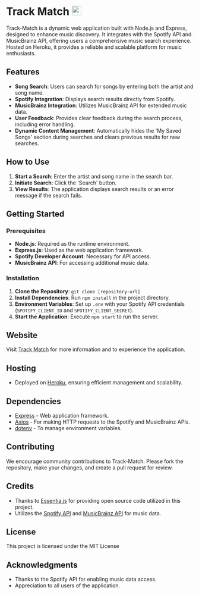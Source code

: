# Track Match <img src="https://www.trackmatch.net/assets/images/FullLogo_Transparent_NoBuffer.png" width="25" alt="Track Match Icon">

Track-Match is a dynamic web application built with Node.js and Express, designed to enhance music discovery. It integrates with the Spotify API and MusicBrainz API, offering users a comprehensive music search experience. Hosted on Heroku, it provides a reliable and scalable platform for music enthusiasts.

## Features

- **Song Search**: Users can search for songs by entering both the artist and song name.
- **Spotify Integration**: Displays search results directly from Spotify.
- **MusicBrainz Integration**: Utilizes MusicBrainz API for extended music data.
- **User Feedback**: Provides clear feedback during the search process, including error handling.
- **Dynamic Content Management**: Automatically hides the 'My Saved Songs' section during searches and clears previous results for new searches.

## How to Use

1. **Start a Search**: Enter the artist and song name in the search bar.
2. **Initiate Search**: Click the 'Search' button.
3. **View Results**: The application displays search results or an error message if the search fails.

## Getting Started

### Prerequisites

- **Node.js**: Required as the runtime environment.
- **Express.js**: Used as the web application framework.
- **Spotify Developer Account**: Necessary for API access.
- **MusicBrainz API**: For accessing additional music data.

### Installation

1. **Clone the Repository**: `git clone [repository-url]`
2. **Install Dependencies**: Run `npm install` in the project directory.
3. **Environment Variables**: Set up `.env` with your Spotify API credentials (`SPOTIFY_CLIENT_ID` and `SPOTIFY_CLIENT_SECRET`).
4. **Start the Application**: Execute `npm start` to run the server.

## Website

Visit [Track Match](https://www.trackmatch.net/) for more information and to experience the application.

## Hosting

- Deployed on [Heroku](https://www.heroku.com/), ensuring efficient management and scalability.

## Dependencies

- [Express](https://expressjs.com/) - Web application framework.
- [Axios](https://github.com/axios/axios) - For making HTTP requests to the Spotify and MusicBrainz APIs.
- [dotenv](https://www.npmjs.com/package/dotenv) - To manage environment variables.

## Contributing

We encourage community contributions to Track-Match. Please fork the repository, make your changes, and create a pull request for review.

## Credits

- Thanks to [Essentia.js](https://essentia.upf.edu/documentation/essentiajs.html) for providing open source code utilized in this project.
- Utilizes the [Spotify API](https://developer.spotify.com/documentation/web-api/) and [MusicBrainz API](https://musicbrainz.org/doc/MusicBrainz_API) for music data.

## License

This project is licensed under the MIT License

## Acknowledgments

- Thanks to the Spotify API for enabling music data access.
- Appreciation to all users of the application.
